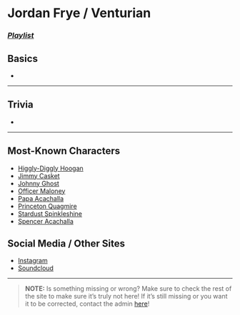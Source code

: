 # Jordan Frye / Venturian
### [*Playlist*](https://www.youtube.com/playlist?list=PLwlijWXtmIKiTpgrhIZUIhzbBrCSg%nwPn)

## Basics
- 

----

## Trivia
- 

----

## Most-Known Characters
- [Higgly-Diggly Hoogan]()
- [Jimmy Casket]()
- [Johnny Ghost]()
- [Officer Maloney]()
- [Papa Acachalla]()
- [Princeton Quagmire]()
- [Stardust Spinkleshine]()
- [Spencer Acachalla]()

## Social Media / Other Sites
- [Instagram](https://instagram.com/venturianacachalla?igshid=1bx5eybrt8xuv)
- [Soundcloud](https://m.soundcloud.com/venturianmusic)

----

> **NOTE:** Is something missing or wrong? Make sure to check the rest of the site to make sure it’s truly not here! If it’s still missing or you want it to be corrected, contact the admin [here](.chapter_2.html)!